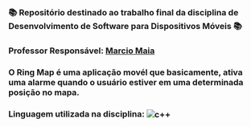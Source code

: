 ### 📚 Repositório destinado ao trabalho final da disciplina de Desenvolvimento de Software para Dispositivos Móveis 📚
###  Professor Responsável: <a href="../../../../marcioefmaia"> Marcio Maia <a/>
### O Ring Map é uma aplicação movél que basicamente, ativa uma alarme quando o usuário estiver em uma determinada posição no mapa.
### Linguagem utilizada na disciplina: <img align="center" alt="c++" src="https://img.shields.io/badge/C%2B%2B-00599C?style=for-the-badge&logo=c%2B%2B&logoColor=white" />
